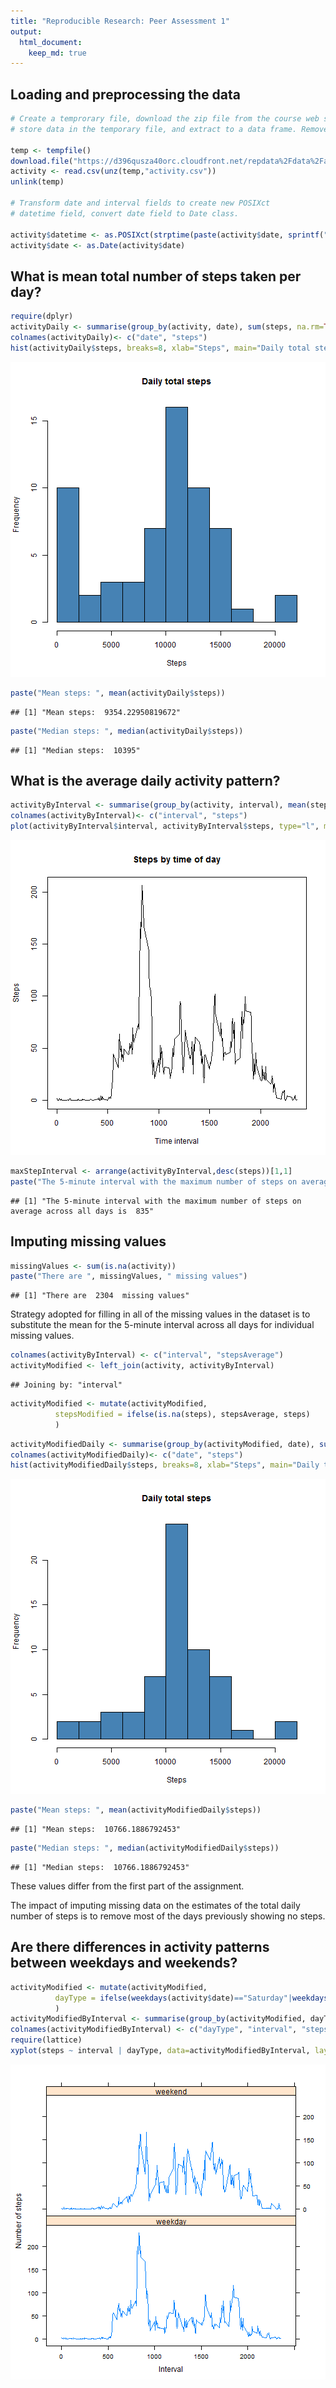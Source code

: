 ```yaml
---
title: "Reproducible Research: Peer Assessment 1"
output: 
  html_document:
    keep_md: true
---
```



## Loading and preprocessing the data


```r
# Create a temprorary file, download the zip file from the course web site,
# store data in the temporary file, and extract to a data frame. Remove the temporary file.

temp <- tempfile()
download.file("https://d396qusza40orc.cloudfront.net/repdata%2Fdata%2Factivity.zip",temp)
activity <- read.csv(unz(temp,"activity.csv"))
unlink(temp)

# Transform date and interval fields to create new POSIXct
# datetime field, convert date field to Date class.

activity$datetime <- as.POSIXct(strptime(paste(activity$date, sprintf("%04d", activity$interval)), format="%Y-%m-%d %H%M"))
activity$date <- as.Date(activity$date)  
```


## What is mean total number of steps taken per day?


```r
require(dplyr)
activityDaily <- summarise(group_by(activity, date), sum(steps, na.rm=TRUE))
colnames(activityDaily)<- c("date", "steps")
hist(activityDaily$steps, breaks=8, xlab="Steps", main="Daily total steps", col = "steelblue")
```

![plot of chunk unnamed-chunk-2](figure/unnamed-chunk-2-1.png) 

```r
paste("Mean steps: ", mean(activityDaily$steps))
```

```
## [1] "Mean steps:  9354.22950819672"
```

```r
paste("Median steps: ", median(activityDaily$steps))
```

```
## [1] "Median steps:  10395"
```


## What is the average daily activity pattern?


```r
activityByInterval <- summarise(group_by(activity, interval), mean(steps, na.rm=TRUE))
colnames(activityByInterval)<- c("interval", "steps")
plot(activityByInterval$interval, activityByInterval$steps, type="l", main="Steps by time of day", xlab="Time interval", ylab="Steps")
```

![plot of chunk unnamed-chunk-3](figure/unnamed-chunk-3-1.png) 

```r
maxStepInterval <- arrange(activityByInterval,desc(steps))[1,1]
paste("The 5-minute interval with the maximum number of steps on average across all days is ",maxStepInterval)
```

```
## [1] "The 5-minute interval with the maximum number of steps on average across all days is  835"
```


## Imputing missing values


```r
missingValues <- sum(is.na(activity))
paste("There are ", missingValues, " missing values")
```

```
## [1] "There are  2304  missing values"
```


Strategy adopted for filling in all of the missing values in the dataset is to substitute the mean for the 5-minute interval across all days for individual missing values. 


```r
colnames(activityByInterval) <- c("interval", "stepsAverage")
activityModified <- left_join(activity, activityByInterval)
```

```
## Joining by: "interval"
```

```r
activityModified <- mutate(activityModified,
          stepsModified = ifelse(is.na(steps), stepsAverage, steps)
          )
```



```r
activityModifiedDaily <- summarise(group_by(activityModified, date), sum(stepsModified))
colnames(activityModifiedDaily)<- c("date", "steps")
hist(activityModifiedDaily$steps, breaks=8, xlab="Steps", main="Daily total steps", col = "steelblue")
```

![plot of chunk unnamed-chunk-6](figure/unnamed-chunk-6-1.png) 

```r
paste("Mean steps: ", mean(activityModifiedDaily$steps))
```

```
## [1] "Mean steps:  10766.1886792453"
```

```r
paste("Median steps: ", median(activityModifiedDaily$steps))
```

```
## [1] "Median steps:  10766.1886792453"
```

These values differ from the first part of the assignment.

The impact of imputing missing data on the estimates of the total daily number of steps is to remove most of the days previously showing no steps.

## Are there differences in activity patterns between weekdays and weekends?



```r
activityModified <- mutate(activityModified,
          dayType = ifelse(weekdays(activity$date)=="Saturday"|weekdays(activity$date)=="Sunday", "weekend", "weekday")
          )
activityModifiedByInterval <- summarise(group_by(activityModified, dayType, interval), mean(stepsModified))
colnames(activityModifiedByInterval) <- c("dayType", "interval", "steps")
require(lattice)
xyplot(steps ~ interval | dayType, data=activityModifiedByInterval, layout=c(1,2), type="l", xlab="Interval", ylab="Number of steps")
```

![plot of chunk unnamed-chunk-7](figure/unnamed-chunk-7-1.png) 

